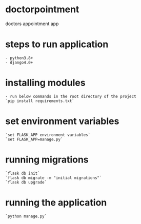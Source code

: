 # doctorpointment
doctors appointment app

# steps to run application
    - python3.8+
    - django4.0+

# installing modules
    - run below commands in the root directory of the project
    `pip install requirements.txt`

# set environment variables
    `set FLASK_APP environment variables`
    `set FLASK_APP=manage.py`


# running migrations
    `flask db init`
    `flask db migrate -m "initial migrations"`
    `flask db upgrade`

# running the application
    `python manage.py`
    
